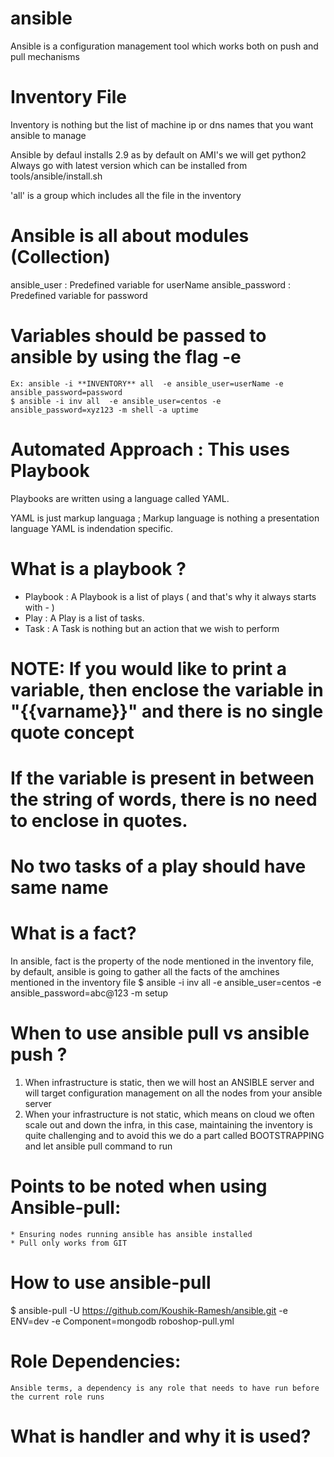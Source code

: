 # ansible

Ansible is a configuration management tool which works both on push and pull mechanisms

# Inventory File

Inventory is nothing but the list of machine ip or dns names that you want ansible to manage

Ansible by defaul installs 2.9 as by default on AMI's we will get python2
Always go with latest version which can be installed from tools/ansible/install.sh

'all' is a group which includes all the file in the inventory

# Ansible is all about modules (Collection)
ansible_user     : Predefined variable for userName 
ansible_password : Predefined variable for password 

# Variables should be passed to ansible by using the flag -e

    Ex: ansible -i **INVENTORY** all  -e ansible_user=userName -e ansible_password=password 
    $ ansible -i inv all  -e ansible_user=centos -e ansible_password=xyz123 -m shell -a uptime

# Automated Approach : This uses Playbook

Playbooks are written using a language called YAML.

YAML is just  markup languaga ; Markup language is nothing a presentation language
YAML is indendation specific.

# What is a playbook ?

* Playbook : A Playbook is a list of plays ( and that's why it always starts with - )
* Play     : A Play is a list of tasks.
* Task     : A Task is nothing but an action that we wish to perform

# NOTE: If you would like to print a variable, then enclose the variable in "{{varname}}" and there is no single quote concept 
# If the variable is present in between the string of words, there is no need to enclose in quotes.
# No two tasks of a play should have same name

# What is a fact?
In ansible, fact is the property of the node mentioned in the inventory file, by default, ansible is going to gather all the facts of the amchines mentioned in the inventory file
    $ ansible -i inv all -e ansible_user=centos -e ansible_password=abc@123 -m setup


# When to use ansible pull vs ansible push ?
1. When infrastructure is static, then we will host an ANSIBLE server and will target configuration management on all the nodes from your ansible server
2. When your infrastructure is not static, which means on cloud we often scale out and down the infra, in this case, maintaining the inventory is quite challenging
and to avoid this we do a part called BOOTSTRAPPING and let ansible pull command to run

# Points to be noted when using Ansible-pull:
    * Ensuring nodes running ansible has ansible installed
    * Pull only works from GIT

# How to use ansible-pull
   $ ansible-pull -U https://github.com/Koushik-Ramesh/ansible.git -e ENV=dev -e Component=mongodb roboshop-pull.yml

# Role Dependencies: 
    Ansible terms, a dependency is any role that needs to have run before the current role runs

# What is handler and why it is used?
    
